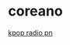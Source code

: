 # coreano

[kpop radio pn](https://node-26.zeno.fm/stbkeky5d4duv?rj-ttl=5\u0026rj-tok=AAABd9Ib65MAie27W7Cf0DAjdg)

